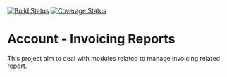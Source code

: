 [![Build Status](https://travis-ci.org/OCA/account-invoice-reporting.svg?branch=6.1)](https://travis-ci.org/OCA/account-invoice-reporting)
[![Coverage Status](https://img.shields.io/coveralls/OCA/account-invoice-reporting.svg)](https://coveralls.io/r/OCA/account-invoice-reporting?branch=6.1)


Account - Invoicing Reports
===========================

This project aim to deal with modules related to manage invoicing related report.
